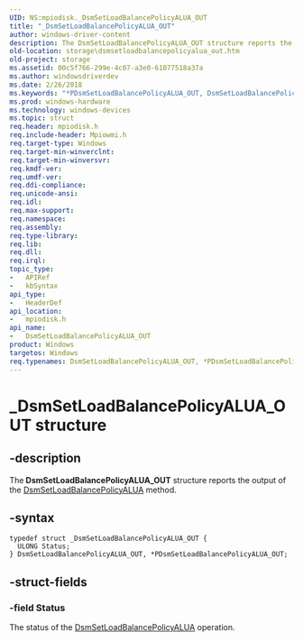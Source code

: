 ```yaml
---
UID: NS:mpiodisk._DsmSetLoadBalancePolicyALUA_OUT
title: "_DsmSetLoadBalancePolicyALUA_OUT"
author: windows-driver-content
description: The DsmSetLoadBalancePolicyALUA_OUT structure reports the output of the DsmSetLoadBalancePolicyALUA method.
old-location: storage\dsmsetloadbalancepolicyalua_out.htm
old-project: storage
ms.assetid: 00c5f766-299e-4c07-a3e0-61077518a37a
ms.author: windowsdriverdev
ms.date: 2/26/2018
ms.keywords: "*PDsmSetLoadBalancePolicyALUA_OUT, DsmSetLoadBalancePolicyALUA_OUT, DsmSetLoadBalancePolicyALUA_OUT structure [Storage Devices], PDsmSetLoadBalancePolicyALUA_OUT, PDsmSetLoadBalancePolicyALUA_OUT structure pointer [Storage Devices], _DsmSetLoadBalancePolicyALUA_OUT, mpiodisk/DsmSetLoadBalancePolicyALUA_OUT, mpiodisk/PDsmSetLoadBalancePolicyALUA_OUT, storage.dsmsetloadbalancepolicyalua_out, structs-scsibus_59bfe47a-52c1-4a7c-95c4-784f0e8ae92e.xml"
ms.prod: windows-hardware
ms.technology: windows-devices
ms.topic: struct
req.header: mpiodisk.h
req.include-header: Mpiowmi.h
req.target-type: Windows
req.target-min-winverclnt: 
req.target-min-winversvr: 
req.kmdf-ver: 
req.umdf-ver: 
req.ddi-compliance: 
req.unicode-ansi: 
req.idl: 
req.max-support: 
req.namespace: 
req.assembly: 
req.type-library: 
req.lib: 
req.dll: 
req.irql: 
topic_type:
-	APIRef
-	kbSyntax
api_type:
-	HeaderDef
api_location:
-	mpiodisk.h
api_name:
-	DsmSetLoadBalancePolicyALUA_OUT
product: Windows
targetos: Windows
req.typenames: DsmSetLoadBalancePolicyALUA_OUT, *PDsmSetLoadBalancePolicyALUA_OUT
---
```


# _DsmSetLoadBalancePolicyALUA_OUT structure


## -description


The<b> DsmSetLoadBalancePolicyALUA_OUT</b> structure reports the output of the <a href="https://msdn.microsoft.com/library/windows/hardware/ff552672">DsmSetLoadBalancePolicyALUA</a> method.


## -syntax


````
typedef struct _DsmSetLoadBalancePolicyALUA_OUT {
  ULONG Status;
} DsmSetLoadBalancePolicyALUA_OUT, *PDsmSetLoadBalancePolicyALUA_OUT;
````


## -struct-fields




### -field Status

The status of the <a href="https://msdn.microsoft.com/library/windows/hardware/ff552672">DsmSetLoadBalancePolicyALUA</a> operation.

